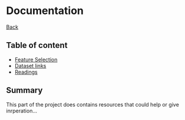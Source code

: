 # Documentation
[Back](../)

## Table of content
- [Feature Selection](/docs/fs-links.md)
- [Dataset links](/docs/links.md)
- [Readings](/docs/reading.md)

## Summary
This part of the project does contains resources that could help or give inrperation...
